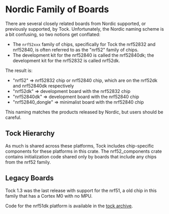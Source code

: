 Nordic Family of Boards
=======================

There are several closely related boards from Nordic supported, or previously
supported, by Tock. Unfortunately, the Nordic naming scheme is a bit confusing,
so two notions get conflated:

  - The `nrf52xxx` family of chips, specifically for Tock the nrf52832 and nrf52840, is often referred to as the "nrf52" family of chips.
  - The development kit for the nrf52840 is called the nrf52840dk; the development kit for the nrf52832 is called nrf52dk.

The result is:

  - "nrf52" => nrf52832 chip or nrf52840 chip, which are on the nrf52dk and nrf52840dk respectively
  - "nrf52dk" => development board with the nrf52832 chip
  - "nrf52840dk" => development board with the nrf52840 chip
  - "nrf52840_dongle" => minimalist board with the nrf52840 chip

This naming matches the products released by Nordic, but users should be careful.


Tock Hierarchy
--------------

As much is shared across these platforms, Tock includes chip-specific components
for these platforms in this crate.
The nrf52_components crate contains initialization code shared only by boards
that include any chips from the nrf52 family.


Legacy Boards
-------------

Tock 1.3 was the last release with support for the nrf51, a old chip in this
family that has a Cortex M0 with no MPU.

Code for the nrf51dk platform is available in the
[tock archive](https://github.com/tock/tock-archive/tree/master/nrf51dk).
